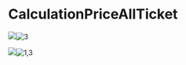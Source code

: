 # CalculationPriceAllTicket
 <img src="https://user-images.githubusercontent.com/123800500/227704396-8bec77f7-db4b-47dd-ac1c-929d949c84da.jpg">![3](https://user-images.githubusercontent.com/123800500/227704396-8bec77f7-db4b-47dd-ac1c-929d949c84da.jpg)

 <img src="https://user-images.githubusercontent.com/123800500/227704414-9ecffcd7-ac7e-4baf-b4ad-80491208c201.jpg">![1,3](https://user-images.githubusercontent.com/123800500/227704414-9ecffcd7-ac7e-4baf-b4ad-80491208c201.jpg)


